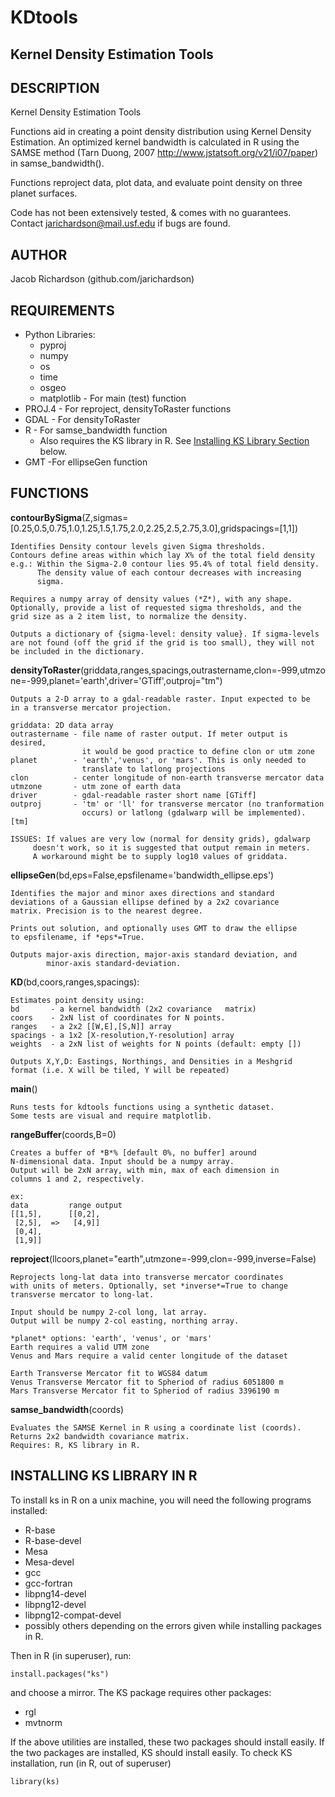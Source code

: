 # KDtools
## Kernel Density Estimation Tools

## DESCRIPTION
Kernel Density Estimation Tools

Functions aid in creating a point density 
distribution using Kernel Density Estimation.
An optimized kernel bandwidth  is calculated in R
using the SAMSE method (Tarn Duong, 2007 
http://www.jstatsoft.org/v21/i07/paper) in 
samse_bandwidth().

Functions reproject data, plot data, and evaluate
point density on three planet surfaces.

Code has not been extensively tested, & comes with no
guarantees. Contact jarichardson@mail.usf.edu if bugs
are found.

## AUTHOR
Jacob Richardson (github.com/jarichardson)

## REQUIREMENTS
* Python Libraries: 
	* pyproj
	* numpy
	* os
	* time
	* osgeo
	* matplotlib - For main (test) function
* PROJ.4	- For reproject, densityToRaster functions
* GDAL	- For densityToRaster
* R	- For samse_bandwidth function
	* Also requires the KS library in R. See [Installing KS Library Section](#installing-ks-library-in-r) below.
* GMT	-For ellipseGen function

## FUNCTIONS
**contourBySigma**(Z,sigmas=[0.25,0.5,0.75,1.0,1.25,1.5,1.75,2.0,2.25,2.5,2.75,3.0],gridspacings=[1,1])
	
	Identifies Density contour levels given Sigma thresholds.
	Contours define areas within which lay X% of the total field density
	e.g.: Within the Sigma-2.0 contour lies 95.4% of total field density.
	      The density value of each contour decreases with increasing
	      sigma.
	
	Requires a numpy array of density values (*Z*), with any shape.
	Optionally, provide a list of requested sigma thresholds, and the
	grid size as a 2 item list, to normalize the density.
	
	Outputs a dictionary of {sigma-level: density value}. If sigma-levels
	are not found (off the grid if the grid is too small), they will not
	be included in the dictionary.
		
**densityToRaster**(griddata,ranges,spacings,outrastername,clon=-999,utmzone=-999,planet='earth',driver='GTiff',outproj="tm")
	
	Outputs a 2-D array to a gdal-readable raster. Input expected to be
	in a transverse mercator projection.
	
	griddata: 2D data array
	outrastername - file name of raster output. If meter output is desired,
	                it would be good practice to define clon or utm zone
	planet        - 'earth','venus', or 'mars'. This is only needed to 
	                translate to latlong projections
	clon          - center longitude of non-earth transverse mercator data
	utmzone       - utm zone of earth data
	driver        - gdal-readable raster short name [GTiff]
	outproj       - 'tm' or 'll' for transverse mercator (no tranformation
	                occurs) or latlong (gdalwarp will be implemented). [tm]
	   
	ISSUES: If values are very low (normal for density grids), gdalwarp 
	     doesn't work, so it is suggested that output remain in meters.
	     A workaround might be to supply log10 values of griddata.
		
**ellipseGen**(bd,eps=False,epsfilename='bandwidth_ellipse.eps')
	
	Identifies the major and minor axes directions and standard
	deviations of a Gaussian ellipse defined by a 2x2 covariance
	matrix. Precision is to the nearest degree.
	
	Prints out solution, and optionally uses GMT to draw the ellipse
	to epsfilename, if *eps*=True.
	
	Outputs major-axis direction, major-axis standard deviation, and
	        minor-axis standard-deviation.
	
**KD**(bd,coors,ranges,spacings):
	
	Estimates point density using:
	bd       - a kernel bandwidth (2x2 covariance	matrix)
	coors    - 2xN list of coordinates for N points.
	ranges   - a 2x2 [[W,E],[S,N]] array
	spacings - a 1x2 [X-resolution,Y-resolution] array
	weights  - a 2xN list of weights for N points (default: empty [])
	
	Outputs X,Y,D: Eastings, Northings, and Densities in a Meshgrid
	format (i.e. X will be tiled, Y will be repeated)

**main**()

	Runs tests for kdtools functions using a synthetic dataset.
	Some tests are visual and require matplotlib.

**rangeBuffer**(coords,B=0)
	
	Creates a buffer of *B*% [default 0%, no buffer] around 
	N-dimensional data. Input should be a numpy array.
	Output will be 2xN array, with min, max of each dimension in
	columns 1 and 2, respectively.
	
	ex: 
	data         range output
	[[1,5],      [[0,2],
	 [2,5],  =>   [4,9]]
	 [0,4],
	 [1,9]]
	
**reproject**(llcoors,planet="earth",utmzone=-999,clon=-999,inverse=False)
	
	Reprojects long-lat data into transverse mercator coordinates
	with units of meters. Optionally, set *inverse*=True to change
	transverse mercator to long-lat.
	
	Input should be numpy 2-col long, lat array.
	Output will be numpy 2-col easting, northing array.	
	
	*planet* options: 'earth', 'venus', or 'mars'
	Earth requires a valid UTM zone
	Venus and Mars require a valid center longitude of the dataset
	
	Earth Transverse Mercator fit to WGS84 datum
	Venus Transverse Mercator fit to Spheriod of radius 6051800 m
	Mars Transverse Mercator fit to Spheriod of radius 3396190 m
	
**samse_bandwidth**(coords)
	
	Evaluates the SAMSE Kernel in R using a coordinate list (coords).
	Returns 2x2 bandwidth covariance matrix.
	Requires: R, KS library in R.
	
## INSTALLING KS LIBRARY IN R

To install ks in R on a unix machine, you will need the following programs installed:

* R-base
* R-base-devel
* Mesa
* Mesa-devel
* gcc
* gcc-fortran
* libpng14-devel
* libpng12-devel
* libpng12-compat-devel
* possibly others depending on the errors given while installing packages in R.

Then in R (in superuser), run:

	install.packages("ks")

and choose a mirror. The KS package requires other packages:
* rgl
* mvtnorm

If the above utilities are installed, these two packages should install easily.
If the two packages are installed, KS should install easily. 
To check KS installation, run (in R, out of superuser)

	library(ks)
